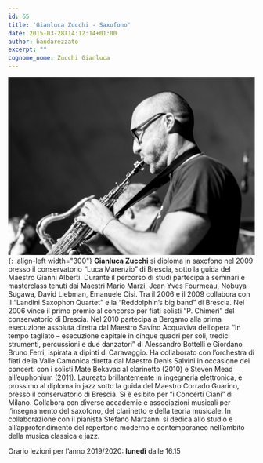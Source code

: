 ```yaml
---
id: 65
title: 'Gianluca Zucchi - Saxofono'
date: 2015-03-28T14:12:14+01:00
author: bandarezzato
excerpt: ""
cognome_nome: Zucchi Gianluca
---
```

![gianluca zucchi](/assets/images/insegnanti/zucchi.jpg){: .align-left width="300"}
**Gianluca Zucchi** si diploma in saxofono nel 2009 presso il conservatorio “Luca Marenzio” di Brescia, sotto la guida del Maestro Gianni Alberti. Durante il percorso di studi partecipa a seminari e masterclass tenuti dai Maestri Mario Marzi, Jean Yves Fourmeau, Nobuya Sugawa, David Liebman, Emanuele Cisi. Tra il 2006 e il 2009 collabora con il “Landini Saxophon Quartet” e la “Reddolphin’s big band” di Brescia. Nel 2006 vince il primo premio al concorso per fiati solisti “P. Chimeri” del conservatorio di Brescia. Nel 2010 partecipa a Bergamo alla prima esecuzione assoluta diretta dal Maestro Savino Acquaviva dell’opera “In tempo tagliato – esecuzione capitale in cinque quadri per soli, tredici strumenti, percussioni e due danzatori” di Alessandro Bottelli e Giordano Bruno Ferri, ispirata a dipinti di Caravaggio. Ha collaborato con l’orchestra di fiati della Valle Camonica diretta dal Maestro Denis Salvini in occasione dei concerti con i solisti Mate Bekavac al clarinetto (2010) e Steven Mead all’euphonium (2011). Laureato brillantemente in ingegneria elettronica, è prossimo al diploma in jazz sotto la guida del Maestro Corrado Guarino, presso il conservatorio di Brescia. Si è esibito per “i Concerti Ciani” di Milano. Collabora con diverse accademie e associazioni musicali per l&#8217;insegnamento del saxofono, del clarinetto e della teoria musicale. In collaborazione con il pianista Stefano Marzanni si dedica allo studio e all’approfondimento del repertorio moderno e contemporaneo nell’ambito della musica classica e jazz.

Orario lezioni per l&#8217;anno 2019/2020:&nbsp;<strong>lunedì</strong> dalle 16.15
